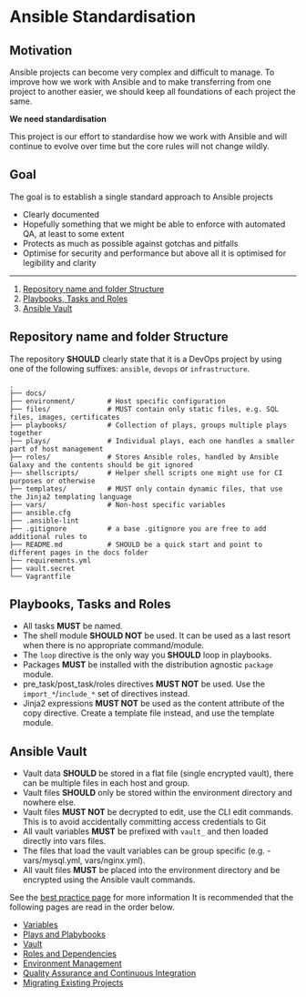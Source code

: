 # Ansible Standardisation

## Motivation

Ansible projects can become very complex and difficult to manage.
To improve how we work with Ansible and to make transferring from one project to another easier, we should keep all
foundations of each project the same.

**We need standardisation**

This project is our effort to standardise how we work with Ansible and will continue to evolve over time but the core
rules will not change wildly.

## Goal

The goal is to establish a single standard approach to Ansible projects
*   Clearly documented
*   Hopefully something that we might be able to enforce with automated QA, at least to some extent
*   Protects as much as possible against gotchas and pitfalls
*   Optimise for security and performance but above all it is optimised for legibility and clarity

---

 1. [Repository name and folder Structure](#repository-structure)
 2. [Playbooks, Tasks and Roles](#playbooks-tasks-roles)
 3. [Ansible Vault](#ansible-vault)

## <a id="repository-structure">Repository name and folder Structure

The repository **SHOULD** clearly state that it is a DevOps project by using one of the following suffixes:
`ansible`, `devops` or `infrastructure`.

```
.
├── docs/
├── environment/        # Host specific configuration
├── files/              # MUST contain only static files, e.g. SQL files, images, certificates
├── playbooks/          # Collection of plays, groups multiple plays together
├── plays/              # Individual plays, each one handles a smaller part of host management
├── roles/              # Stores Ansible roles, handled by Ansible Galaxy and the contents should be git ignored
├── shellscripts/       # Helper shell scripts one might use for CI purposes or otherwise
├── templates/          # MUST only contain dynamic files, that use the Jinja2 templating language
├── vars/               # Non-host specific variables
├── ansible.cfg
├── .ansible-lint
├── .gitignore          # a base .gitignore you are free to add additional rules to
├── README.md           # SHOULD be a quick start and point to different pages in the docs folder
├── requirements.yml
├── vault.secret
└── Vagrantfile
```

## <a id="playbooks-tasks-roles"></a>Playbooks, Tasks and Roles

 - All tasks **MUST** be named.
 - The shell module **SHOULD NOT** be used. It can be used as a last resort when there is no appropriate
   command/module.
 - The `loop` directive is the only way you **SHOULD** loop in playbooks.
 - Packages **MUST** be installed with the distribution agnostic `package` module.
 - pre_task/post_task/roles directives **MUST NOT** be used. Use the `import_*`/`include_*` set of directives
   instead.
 - Jinja2 expressions **MUST NOT** be used as the content attribute of the copy directive. Create a template
   file instead, and use the template module.


## <a id="ansible-vault"></a>Ansible Vault

 - Vault data **SHOULD** be stored in a flat file (single encrypted vault), there can be multiple files in each host and group.
 - Vault files **SHOULD** only be stored within the environment directory and nowhere else.
 - Vault files **MUST NOT** be decrypted to edit, use the CLI edit commands. This is to avoid accidentally committing access credentials to Git
 - All vault variables **MUST** be prefixed with `vault_` and then loaded directly into vars files.
 - The files that load the vault variables can be group specific (e.g. - vars/mysql.yml, vars/nginx.yml).
 - All vault files **MUST** be placed into the environment directory and be encrypted using the Ansible vault commands.

See the [best practice page](https://docs.ansible.com/ansible/latest/user_guide/playbooks_best_practices.html#variables-and-vaults) for more information
It is recommended that the following pages are read in the order below.

* [Variables](./Standards/Variables.md)
* [Plays and Plabybooks](./Standards/Plays.md)
* [Vault](./Standards/Vault.md)
* [Roles and Dependencies](./Standards/Roles.md)
* [Environment Management](./Standards/Environment.md)
* [Quality Assurance and Continuous Integration](./Standards/QA-CI.md)
* [Migrating Existing Projects](./Standards/Migration.md)
